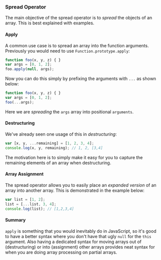 ### Spread Operator

The main objective of the spread operator is to *spread* the objects of an array. This is best explained with examples.

#### Apply
A common use case is to spread an array into the function arguments. Previously you would need to use `Function.prototype.apply`:

```ts
function foo(x, y, z) { }
var args = [0, 1, 2];
foo.apply(null, args);
```

Now you can do this simply by prefixing the arguments with `...` as shown below:

```ts
function foo(x, y, z) { }
var args = [0, 1, 2];
foo(...args);
```

Here we are *spreading* the `args` array into positional `arguments`.

#### Destructuring
We've already seen one usage of this in *destructuring*:

```ts
var [x, y, ...remaining] = [1, 2, 3, 4];
console.log(x, y, remaining); // 1, 2, [3,4]
```
The motivation here is to simply make it easy for you to capture the remaining elements of an array when destructuring.

#### Array Assignment
The spread operator allows you to easily place an *expanded version* of an array into another array. This is demonstrated in the example below:

```ts
var list = [1, 2];
list = [...list, 3, 4];
console.log(list); // [1,2,3,4]
```

#### Summary
`apply` is something that you would inevitably do in JavaScript, so it's good to have a better syntax where you don't have that ugly `null` for the `this` argument. Also having a dedicated syntax for moving arrays out of (destructuring) or into (assignment) other arrays provides neat syntax for when you are doing array processing on partial arrays.


[](https://github.com/Microsoft/TypeScript/pull/1931)
